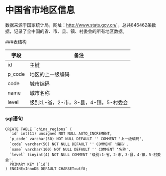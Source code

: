 # 中国省市地区信息
数据来源于国家统计局，网址：http://www.stats.gov.cn/ ，总共846462条数据，记录了全中国的省、市、县、镇、村委会的所有地区数据。



###表结构

| 字段     | 备注                       |
| ------ | ------------------------ |
| id     | 主键                       |
| p_code | 地区的上一级编码                 |
| code   | 城市编码                     |
| name   | 城市名称                     |
| level  | 级别:1-省，2-市，3-县，4-镇，5-村委会 |

### sql语句

```mysql
CREATE TABLE `china_regions` (
  `id` int(11) unsigned NOT NULL AUTO_INCREMENT,
  `p_code` varchar(50) NOT NULL DEFAULT '' COMMENT '上一级编码',
  `code` varchar(50) NOT NULL DEFAULT '' COMMENT '编码',
  `name` varchar(100) NOT NULL DEFAULT '' COMMENT '名称',
  `level` tinyint(4) NOT NULL COMMENT '级别:1-省，2-市，3-县，4-镇，5-村委会',
  PRIMARY KEY (`id`)
) ENGINE=InnoDB DEFAULT CHARSET=utf8;
```

